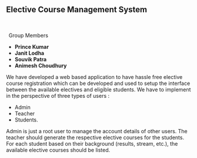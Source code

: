 <h2>Elective Course Management System</h2>
<br>
<p>&ensp;Group Members</p>


<ul>
  <li><b>Prince Kumar</b></li>
  <li><b>Janit Lodha</b></li>
  <li><b>Souvik Patra</b></li>
  <li><b>Animesh Choudhury</b></li>
</ul>

We have developed a web based application to have hassle free elective course registration which can be developed and used to setup the interface between the available electives and eligible students. 
We have to implement in the perspective of three types of users :
<ul>
<li>Admin </li>
<li>Teacher </li>
<li>Students. </li>
</ul>
Admin is just a root user to manage the account details of other users. The teacher should generate the respective elective courses for the students. For each student based on their background (results, stream, etc.), the available elective courses should be listed.


